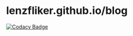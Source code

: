 # lenzfliker.github.io/blog

[![Codacy Badge](https://api.codacy.com/project/badge/Grade/ffa698b90d734386bc14a5d7c4101623)](https://app.codacy.com/app/lenzfliker/blog?utm_source=github.com&utm_medium=referral&utm_content=LENZFLIKER/blog&utm_campaign=Badge_Grade_Dashboard)
